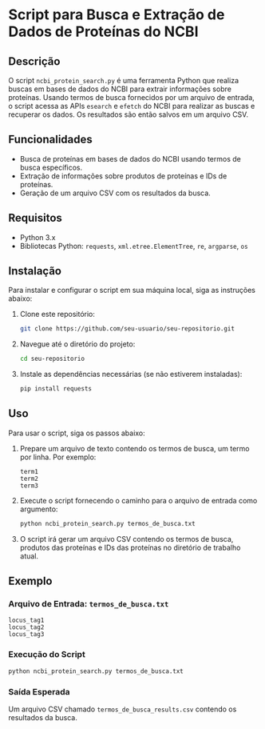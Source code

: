 
# Script para Busca e Extração de Dados de Proteínas do NCBI

## Descrição

O script `ncbi_protein_search.py` é uma ferramenta Python que realiza buscas em bases de dados do NCBI para extrair informações sobre proteínas. Usando termos de busca fornecidos por um arquivo de entrada, o script acessa as APIs `esearch` e `efetch` do NCBI para realizar as buscas e recuperar os dados. Os resultados são então salvos em um arquivo CSV.

## Funcionalidades

- Busca de proteínas em bases de dados do NCBI usando termos de busca específicos.
- Extração de informações sobre produtos de proteínas e IDs de proteínas.
- Geração de um arquivo CSV com os resultados da busca.

## Requisitos

- Python 3.x
- Bibliotecas Python: `requests`, `xml.etree.ElementTree`, `re`, `argparse`, `os`

## Instalação

Para instalar e configurar o script em sua máquina local, siga as instruções abaixo:

1. Clone este repositório:
   ```bash
   git clone https://github.com/seu-usuario/seu-repositorio.git
   ```

2. Navegue até o diretório do projeto:
   ```bash
   cd seu-repositorio
   ```

3. Instale as dependências necessárias (se não estiverem instaladas):
   ```bash
   pip install requests
   ```

## Uso

Para usar o script, siga os passos abaixo:

1. Prepare um arquivo de texto contendo os termos de busca, um termo por linha. Por exemplo:
   ```
   term1
   term2
   term3
   ```

2. Execute o script fornecendo o caminho para o arquivo de entrada como argumento:
   ```bash
   python ncbi_protein_search.py termos_de_busca.txt
   ```

3. O script irá gerar um arquivo CSV contendo os termos de busca, produtos das proteínas e IDs das proteínas no diretório de trabalho atual.

## Exemplo

### Arquivo de Entrada: `termos_de_busca.txt`
```
locus_tag1
locus_tag2
locus_tag3
```

### Execução do Script
```bash
python ncbi_protein_search.py termos_de_busca.txt
```

### Saída Esperada
Um arquivo CSV chamado `termos_de_busca_results.csv` contendo os resultados da busca.


